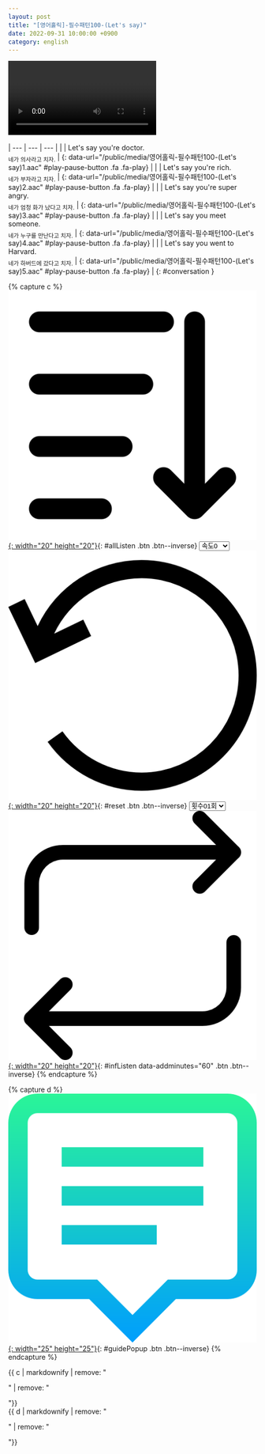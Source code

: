 ```yaml
---
layout: post
title: "[영어홀릭]-필수패턴100-(Let's say)"
date: 2022-09-31 10:00:00 +0900
category: english
---
```


<div class="video-container">
    <video id="player" class="video-js vjs-default-skin vjs-big-play-centered" data-json="/public/json/영어홀릭-필수패턴100-(Let's say).json"></video>
</div>

| --- | --- | --- |
| | Let's say you're doctor.<br /><sub>네가 의사라고 치자.</sub> | [](#){: data-url="/public/media/영어홀릭-필수패턴100-(Let's say)1.aac" #play-pause-button .fa .fa-play} |
| | Let's say you're rich.<br /><sub>네가 부자라고 치자.</sub> | [](#){: data-url="/public/media/영어홀릭-필수패턴100-(Let's say)2.aac" #play-pause-button .fa .fa-play} |
| | Let's say you're super angry.<br /><sub>네가 엄청 화가 났다고 치자.</sub> | [](#){: data-url="/public/media/영어홀릭-필수패턴100-(Let's say)3.aac" #play-pause-button .fa .fa-play} |
| | Let's say you meet someone.<br /><sub>네가 누구를 만난다고 치자.</sub> | [](#){: data-url="/public/media/영어홀릭-필수패턴100-(Let's say)4.aac" #play-pause-button .fa .fa-play} |
| | Let's say you went to Harvard.<br /><sub>네가 하버드에 갔다고 치자.</sub> | [](#){: data-url="/public/media/영어홀릭-필수패턴100-(Let's say)5.aac" #play-pause-button .fa .fa-play} |
{: #conversation }

{% capture c %}
  [![](/public/icon/sorting-order-button.png){: width="20" height="20"}](#){: #allListen .btn .btn--inverse}
  <select id="playbackspeed">
    <option value="2.0">속도+2</option>
    <option value="1.5">속도+1</option>
    <option value="1.0" selected>속도0</option>
    <option value="0.75">속도-1</option>
    <option value="0.5">속도-2</option>
  </select>
  [![](/public/icon/reset-button.png){: width="20" height="20"}](#){: #reset .btn .btn--inverse}
  <select id="ringsToPlay">
    <option value="1">횟수01회</option>
    <option value="2">횟수02회</option>
    <option value="3">횟수03회</option>
    <option value="4">횟수04회</option>
    <option value="5">횟수05회</option>
    <option value="7">횟수07회</option>
    <option value="10">횟수10회</option>
  </select>
  [![](/public/icon/repeat-button.png){: width="20" height="20"}](#){: #infListen data-addminutes="60" .btn .btn--inverse}
{% endcapture %}

{% capture d %}
[![](/public/icon/open-popup-button.png){: width="25" height="25"}](#){: #guidePopup .btn .btn--inverse}
{% endcapture %}

<div class="bottom-bar">
  <div class="bottom-bar1"></div>
  <div class="bottom-bar2">{{ c | markdownify | remove: "<p>" | remove: "</p>"}}</div>
  <div class="bottom-bar3">{{ d | markdownify | remove: "<p>" | remove: "</p>"}}</div>
</div>